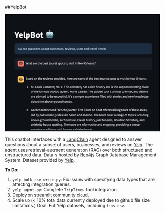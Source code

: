 ##YelpBot

![Screenshot](images/Screenshot.png)

This chatbot interfaces with a [LangChain](https://python.langchain.com/docs/get_started/introduction) agent designed to answer questions about a subset of users, businesses, and reviews on [Yelp](https://www.yelp.com/). 
The agent uses retrieval-augment generation (RAG) over both structured and unstructured data. Data is hosted by [Neo4js](https://neo4j.com/) Graph Database Management System.
Dataset provided by [Yelp](https://www.yelp.com/dataset).


**To Do**:
1. `yelp_bulk_csv_write.py`: Fix issues with specifying data types that are affecting integration queries.
2. `yelp_agent.py`: Complete `TripTimes` Tool integration.
3. Deploy on streamlit community cloud.
5. Scale up (< 10% total data currently deployed due to github file size limitations.)  Goal: Full Yelp datasets, inclduing `tips.csv`.